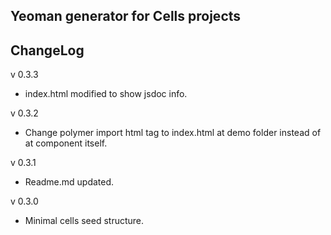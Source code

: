 ## Yeoman generator for Cells projects

## ChangeLog
v 0.3.3
* index.html modified to show jsdoc info.


v 0.3.2
* Change polymer import html tag to index.html at demo folder instead of at component itself.


v 0.3.1
* Readme.md updated.

v 0.3.0
* Minimal cells seed structure.
